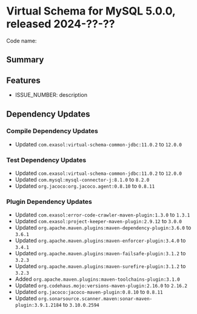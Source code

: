 # Virtual Schema for MySQL 5.0.0, released 2024-??-??

Code name:

## Summary

## Features

* ISSUE_NUMBER: description

## Dependency Updates

### Compile Dependency Updates

* Updated `com.exasol:virtual-schema-common-jdbc:11.0.2` to `12.0.0`

### Test Dependency Updates

* Updated `com.exasol:virtual-schema-common-jdbc:11.0.2` to `12.0.0`
* Updated `com.mysql:mysql-connector-j:8.1.0` to `8.2.0`
* Updated `org.jacoco:org.jacoco.agent:0.8.10` to `0.8.11`

### Plugin Dependency Updates

* Updated `com.exasol:error-code-crawler-maven-plugin:1.3.0` to `1.3.1`
* Updated `com.exasol:project-keeper-maven-plugin:2.9.12` to `3.0.0`
* Updated `org.apache.maven.plugins:maven-dependency-plugin:3.6.0` to `3.6.1`
* Updated `org.apache.maven.plugins:maven-enforcer-plugin:3.4.0` to `3.4.1`
* Updated `org.apache.maven.plugins:maven-failsafe-plugin:3.1.2` to `3.2.3`
* Updated `org.apache.maven.plugins:maven-surefire-plugin:3.1.2` to `3.2.3`
* Added `org.apache.maven.plugins:maven-toolchains-plugin:3.1.0`
* Updated `org.codehaus.mojo:versions-maven-plugin:2.16.0` to `2.16.2`
* Updated `org.jacoco:jacoco-maven-plugin:0.8.10` to `0.8.11`
* Updated `org.sonarsource.scanner.maven:sonar-maven-plugin:3.9.1.2184` to `3.10.0.2594`
